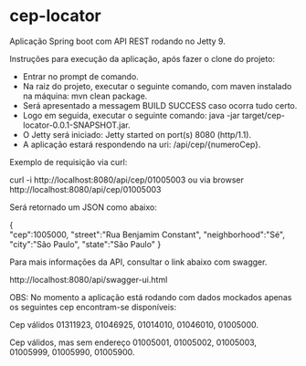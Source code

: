 # cep-locator

Aplicação Spring boot com API REST rodando no Jetty 9.

Instruções para execução da aplicação, após fazer o clone do projeto:

- Entrar no prompt de comando.
- Na raiz do projeto, executar o seguinte comando, com maven instalado na máquina: mvn clean package.
- Será apresentado a messagem BUILD SUCCESS caso ocorra tudo certo.
- Logo em seguida, executar o seguinte comando: java -jar target/cep-locator-0.0.1-SNAPSHOT.jar.
- O Jetty será iniciado: Jetty started on port(s) 8080 (http/1.1).
- A aplicação estará respondendo na uri: /api/cep/{numeroCep}.

Exemplo de requisição via curl:

curl -i http://localhost:8080/api/cep/01005003
ou via browser
http://localhost:8080/api/cep/01005003

Será retornado um JSON como abaixo:

{  
   "cep":1005000,
   "street":"Rua Benjamim Constant",
   "neighborhood":"Sé",
   "city":"São Paulo",
   "state":"São Paulo"
}

Para mais informações da API, consultar o link abaixo com swagger.

http://localhost:8080/api/swagger-ui.html


OBS: No momento a aplicação está rodando com dados mockados apenas os seguintes cep encontram-se disponíveis:

Cep válidos
01311923, 01046925, 01014010, 01046010, 01005000.

Cep válidos, mas sem endereço 
01005001, 01005002, 01005003, 01005999, 01005990, 01005900.
